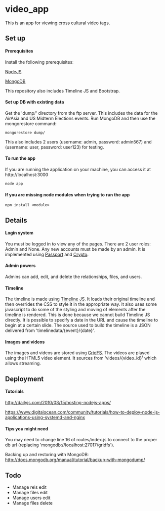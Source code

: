# video_app
This is an app for viewing cross cultural video tags.

## Set up
#### Prerequisites
Install the following prerequisites:

<a href=https://nodejs.org/>NodeJS</a>

<a href=https://www.mongodb.org/>MongoDB</a>

This repository also includes Timeline JS and Bootstrap.

#### Set up DB with existing data

Get the 'dump/' directory from the ftp server. This includes the data for the AirAsia and US Midterm Elections events.
Run MongoDB and then use the mongorestore command:
```
mongorestore dump/
```
This also includes 2 users (username: admin, password: admin567) and (username: user, password: user123) for testing.

#### To run the app
If you are running the application on your machine, you can access it at http://localhost:3000 
```
node app
```

#### If you are missing node modules when trying to run the app
```
npm install <module>
```

## Details
#### Login system
You must be logged in to view any of the pages. There are 2 user roles: Admin and None. Any new accounts
must be made by an admin. It is implemented using <a href=http://passportjs.org/>Passport</a> and 
<a href=https://nodejs.org/api/crypto.html>Crypto</a>.

#### Admin powers
Admins can add, edit, and delete the relationships, files, and users.

#### Timeline
The timeline is made using <a href=http://timeline.knightlab.com/>Timeline JS</a>. It loads their original timeline
and then overrides the CSS to style it in the appropriate way. It also uses some javascript to do some of the
styling and moving of elements after the timeline is rendered. This is done because we cannot build Timeline JS
directly. It is possible to specify a date in the URL and cause the timeline to begin at a certain slide. The
source used to build the timeline is a JSON delivered from 'timelinedata/{event}/{date}'.

#### Images and videos
The images and videos are stored using <a href=http://docs.mongodb.org/manual/core/gridfs/>GridFS</a>. The videos
are played using the HTML5 video element. It sources from 'videos/{video_id}' which allows streaming.

## Deployment
#### Tutorials
http://dailyjs.com/2010/03/15/hosting-nodejs-apps/

https://www.digitalocean.com/community/tutorials/how-to-deploy-node-js-applications-using-systemd-and-nginx

#### Tips you might need
You may need to change line 16 of routes/index.js to connect to the proper db url (replacing
'mongodb://localhost:27017/gridfs').

Backing up and restoring with MongoDB: http://docs.mongodb.org/manual/tutorial/backup-with-mongodump/

## Todo
* Manage rels edit
* Manage files edit
* Manage users edit
* Manage files delete
